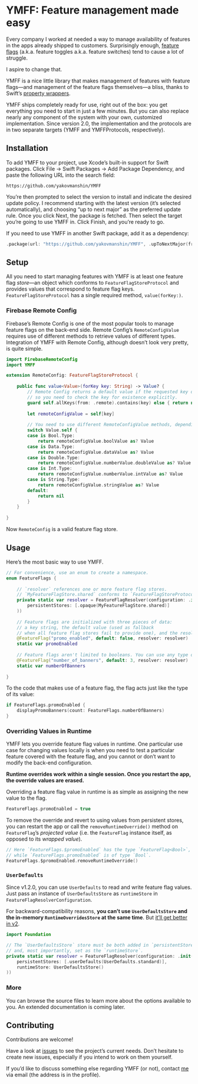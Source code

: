 # YMFF: Feature management made easy

Every company I worked at needed a way to manage availability of features in the apps already shipped to customers. Surprisingly enough, [feature flags](https://en.wikipedia.org/wiki/Feature_toggle) (a.k.a. feature toggles a.k.a. feature switches) tend to cause a lot of struggle.

I aspire to change that.

YMFF is a nice little library that makes management of features with feature flags—and management of the feature flags themselves—a bliss, thanks to Swift’s [property wrappers](https://docs.swift.org/swift-book/LanguageGuide/Properties.html#ID617).

YMFF ships completely ready for use, right out of the box: you get everything you need to start in just a few minutes. But you can also replace nearly any component of the system with your own, customized implementation. Since version 2.0, the implementation and the protocols are in two separate targets (YMFF and YMFFProtocols, respectively).

## Installation
To add YMFF to your project, use Xcode’s built-in support for Swift packages. Click File → Swift Packages → Add Package Dependency, and paste the following URL into the search field:

```
https://github.com/yakovmanshin/YMFF
```

You’re then prompted to select the version to install and indicate the desired update policy. I recommend starting with the latest version (it’s selected automatically), and choosing “up to next major” as the preferred update rule. Once you click Next, the package is fetched. Then select the target you’re going to use YMFF in. Click Finish, and you’re ready to go.

If you need to use YMFF in another Swift package, add it as a dependency:

```swift
.package(url: "https://github.com/yakovmanshin/YMFF", .upToNextMajor(from: "2.0.0"))
```

## Setup
All you need to start managing features with YMFF is at least one feature flag *store*—an object which conforms to `FeatureFlagStoreProtocol` and provides values that correspond to feature flag keys. `FeatureFlagStoreProtocol` has a single required method, `value(forKey:)`.

### Firebase Remote Config
Firebase’s Remote Config is one of the most popular tools to manage feature flags on the back-end side. Remote Config’s `RemoteConfigValue` requires use of different methods to retrieve values of different types. Integration of YMFF with Remote Config, although doesn’t look very pretty, is quite simple.

```swift
import FirebaseRemoteConfig
import YMFF

extension RemoteConfig: FeatureFlagStoreProtocol {
    
    public func value<Value>(forKey key: String) -> Value? {
        // Remote Config returns a default value if the requested key doesn't exist,
        // so you need to check the key for existence explicitly.
        guard self.allKeys(from: .remote).contains(key) else { return nil }
        
        let remoteConfigValue = self[key]
        
        // You need to use different RemoteConfigValue methods, depending on the return type.
        switch Value.self {
        case is Bool.Type:
            return remoteConfigValue.boolValue as? Value
        case is Data.Type:
            return remoteConfigValue.dataValue as? Value
        case is Double.Type:
            return remoteConfigValue.numberValue.doubleValue as? Value
        case is Int.Type:
            return remoteConfigValue.numberValue.intValue as? Value
        case is String.Type:
            return remoteConfigValue.stringValue as? Value
        default:
            return nil
        }
    }
    
}
```

Now `RemoteConfig` is a valid feature flag store.

## Usage
Here’s the most basic way to use YMFF.

```swift
// For convenience, use an enum to create a namespace.
enum FeatureFlags {
    
    // `resolver` references one or more feature flag stores.
    // `MyFeatureFlagStore.shared` conforms to `FeatureFlagStoreProtocol`.
    private static var resolver = FeatureFlagResolver(configuration: .init(
        persistentStores: [.opaque(MyFeatureFlagStore.shared)]
    ))
    
    // Feature flags are initialized with three pieces of data:
    // a key string, the default value (used as fallback
    // when all feature flag stores fail to provide one), and the resolver.
    @FeatureFlag("promo_enabled", default: false, resolver: resolver)
    static var promoEnabled
    
    // Feature flags aren't limited to booleans. You can use any type of value.
    @FeatureFlag("number_of_banners", default: 3, resolver: resolver)
    static var numberOfBanners
    
}
```

To the code that makes use of a feature flag, the flag acts just like the type of its value:

```swift
if FeatureFlags.promoEnabled {
    displayPromoBanners(count: FeatureFlags.numberOfBanners)
}
```

### Overriding Values in Runtime

YMFF lets you override feature flag values in runtime. One particular use case for changing values locally is when you need to test a particular feature covered with the feature flag, and you cannot or don’t want to modify the back-end configuration.

**Runtime overrides work within a single session. Once you restart the app, the override values are erased.** 

Overriding a feature flag value in runtime is as simple as assigning the new value to the flag.

```swift
FeatureFlags.promoEnabled = true
```

To remove the override and revert to using values from persistent stores, you can restart the app or call the `removeRuntimeOverride()` method on `FeatureFlag`’s *projected value* (i.e. the `FeatureFlag` instance itself, as opposed to its *wrapped value*).

```swift
// Here `FeatureFlags.$promoEnabled` has the type `FeatureFlag<Bool>`, 
// while `FeatureFlags.promoEnabled` is of type `Bool`.
FeatureFlags.$promoEnabled.removeRuntimeOverride()
```

### `UserDefaults`

Since v1.2.0, you can use `UserDefaults` to read and write feature flag values. Just pass an instance of `UserDefaultsStore` as `runtimeStore` in `FeatureFlagResolverConfiguration`.

For backward-compatibility reasons, **you can’t use `UserDefaultsStore` and the in-memory `RuntimeOverridesStore` at the same time**. But [it’ll get better in v2](https://github.com/yakovmanshin/YMFF/issues/41).

```swift
import Foundation

// The `UserDefaultsStore` store must be both added in `persistentStores`
// and, most importantly, set as the `runtimeStore`.
private static var resolver = FeatureFlagResolver(configuration: .init(
    persistentStores: [.userDefaults(UserDefaults.standard)],
    runtimeStore: UserDefaultsStore()
))
```

### More

You can browse the source files to learn more about the options available to you. An extended documentation is coming later.

## Contributing
Contributions are welcome!

Have a look at [issues](https://github.com/yakovmanshin/YMFF/issues) to see the project’s current needs. Don’t hesitate to create new issues, especially if you intend to work on them yourself.

If you’d like to discuss something else regarding YMFF (or not), contact [me](https://github.com/yakovmanshin) via email (the address is in the profile).
